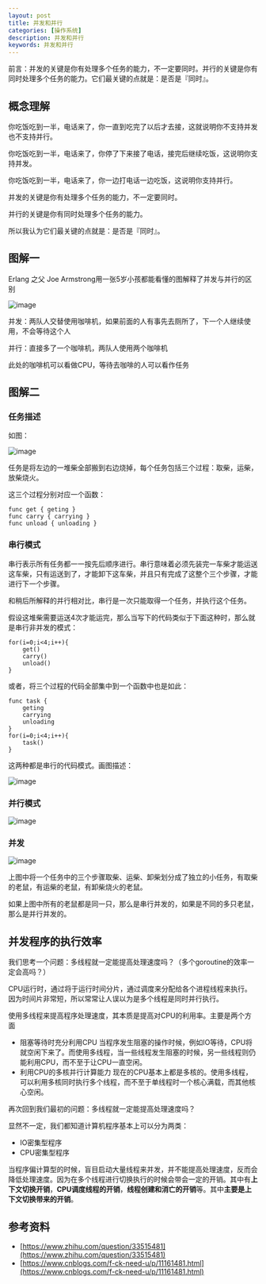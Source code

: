 ```yaml
---
layout: post
title: 并发和并行
categories: [操作系统]
description: 并发和并行
keywords: 并发和并行
---
```


前言：并发的关键是你有处理多个任务的能力，不一定要同时。并行的关键是你有同时处理多个任务的能力。它们最关键的点就是：是否是『同时』。

## 概念理解

你吃饭吃到一半，电话来了，你一直到吃完了以后才去接，这就说明你不支持并发也不支持并行。

你吃饭吃到一半，电话来了，你停了下来接了电话，接完后继续吃饭，这说明你支持并发。

你吃饭吃到一半，电话来了，你一边打电话一边吃饭，这说明你支持并行。



并发的关键是你有处理多个任务的能力，不一定要同时。

并行的关键是你有同时处理多个任务的能力。



所以我认为它们最关键的点就是：是否是『同时』。

## 图解一

Erlang 之父 Joe Armstrong用一张5岁小孩都能看懂的图解释了并发与并行的区别

![image](https://raw.githubusercontent.com/Taoey/Taoey.github.io/master/_posts/greatArticle/2021-02-20-并发和并行.assets/v2-674f0d37fca4fac1bd2df28a2b78e633_720w.jpg)

并发：两队人交替使用咖啡机，如果前面的人有事先去厕所了，下一个人继续使用，不会等待这个人

并行：直接多了一个咖啡机，两队人使用两个咖啡机



此处的咖啡机可以看做CPU，等待去咖啡的人可以看作任务



## 图解二

### 任务描述

如图：

![image](https://raw.githubusercontent.com/Taoey/Taoey.github.io/master/_posts/greatArticle/2021-02-20-并发和并行.assets/733013-20190706105556726-1105878314.png)

任务是将左边的一堆柴全部搬到右边烧掉，每个任务包括三个过程：取柴，运柴，放柴烧火。

这三个过程分别对应一个函数：

```
func get { geting }
func carry { carrying }
func unload { unloading }
```

### 串行模式

串行表示所有任务都一一按先后顺序进行。串行意味着必须先装完一车柴才能运送这车柴，只有运送到了，才能卸下这车柴，并且只有完成了这整个三个步骤，才能进行下一个步骤。

和稍后所解释的并行相对比，串行是一次只能取得一个任务，并执行这个任务。

假设这堆柴需要运送4次才能运完，那么当写下的代码类似于下面这种时，那么就是串行非并发的模式：

```
for(i=0;i<4;i++){
    get()
    carry()
    unload()
}
```

或者，将三个过程的代码全部集中到一个函数中也是如此：

```
func task {
    geting
    carrying
    unloading
}
for(i=0;i<4;i++){
    task()
}
```

这两种都是串行的代码模式。画图描述：

![image](https://raw.githubusercontent.com/Taoey/Taoey.github.io/master/_posts/greatArticle/2021-02-20-并发和并行.assets/733013-20190706105550462-1158974849.png)

### 并行模式



![image](https://raw.githubusercontent.com/Taoey/Taoey.github.io/master/_posts/greatArticle/2021-02-20-并发和并行.assets/733013-20190706105539909-1099998886.png)

### 并发



![image](https://raw.githubusercontent.com/Taoey/Taoey.github.io/master/_posts/greatArticle/2021-02-20-并发和并行.assets/733013-20190706105534243-1252460335.png)

上图中将一个任务中的三个步骤取柴、运柴、卸柴划分成了独立的小任务，有取柴的老鼠，有运柴的老鼠，有卸柴烧火的老鼠。

如果上图中所有的老鼠都是同一只，那么是串行并发的，如果是不同的多只老鼠，那么是并行并发的。



## 并发程序的执行效率

我们思考一个问题：多线程就一定能提高处理速度吗？（多个goroutine的效率一定会高吗？）



CPU运行时，通过将于运行时间分片，通过调度来分配给各个进程线程来执行。因为时间片非常短，所以常常让人误以为是多个线程是同时并行执行。

使用多线程来提高程序处理速度，其本质是提高对CPU的利用率。主要是两个方面

- 阻塞等待时充分利用CPU
   当程序发生阻塞的操作时候，例如IO等待，CPU将就空闲下来了。而使用多线程，当一些线程发生阻塞的时候，另一些线程则仍能利用CPU，而不至于让CPU一直空闲。
- 利用CPU的多核并行计算能力
   现在的CPU基本上都是多核的。使用多线程，可以利用多核同时执行多个线程，而不至于单线程时一个核心满载，而其他核心空闲。



再次回到我们最初的问题：多线程就一定能提高处理速度吗？

显然不一定，我们都知道计算机程序基本上可以分为两类：

- IO密集型程序
- CPU密集型程序

当程序偏计算型的时候，盲目启动大量线程来并发，并不能提高处理速度，反而会降低处理速度。因为在多个线程进行切换执行的时候会带会一定的开销。其中有**上下文切换开销**，**CPU调度线程的开销**，**线程创建和消亡的开销**等。其中**主要是上下文切换带来的开销**。





## 参考资料

- [https://www.zhihu.com/question/33515481](https://www.zhihu.com/question/33515481)
- [https://www.cnblogs.com/f-ck-need-u/p/11161481.html](https://www.cnblogs.com/f-ck-need-u/p/11161481.html)